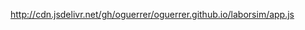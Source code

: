 http://cdn.jsdelivr.net/gh/oguerrer/oguerrer.github.io/laborsim/app.js

<script src="https://oguerrer.github.io/laborsim/app.js"></script>

